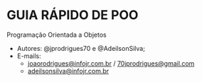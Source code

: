 # GUIA RÁPIDO DE POO

Programação Orientada a Objetos

- Autores: @jprodrigues70 e @AdeilsonSilva;
- E-mails:
    - joaorodrigues@infojr.com.br / 70jprodrigues@gmail.com
    - adeilsonsilva@infojr.com.br
